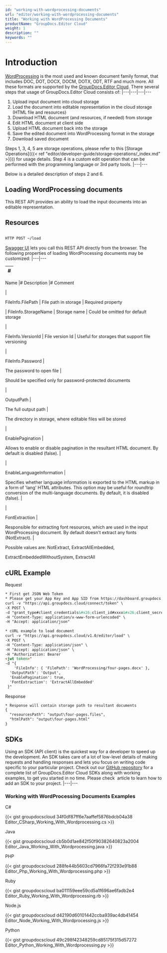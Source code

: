 ```yaml
---
id: "working-with-wordprocessing-documents"
url: "editor/working-with-wordprocessing-documents"
title: "Working with WordProcessing Documents"
productName: "GroupDocs.Editor Cloud"
weight: 1
description: ""
keywords: ""
---
```






# Introduction #

[WordProcessing](https://wiki.fileformat.com/word-processing/) is the most used and known document family format, that includes DOC, DOT, DOCX, DOCM, DOTX, ODT, RTF and much more. All these formats are supported by the [GroupDocs.Editor Cloud](https://products.groupdocs.cloud/editor). There several steps that usage of GroupDocs.Editor Cloud consists of:
|---|---|---|---

1. Upload input document into cloud storage
1. Load the document into editable representation in the cloud storage (HTML file and resources)
1. Download HTML document (and resources, if needed) from storage
1. Edit HTML document at client side
1. Upload HTML document back into the storage
1. Save the edited document into WordProcessing format in the storage
1. Download saved document

Steps 1, 3, 4, 5 are storage operations, please refer to this [Storage Operations]({{< ref "editor/developer-guide/storage-operations/_index.md" >}})) for usage details. Step 4 is a custom edit operation that can be performed with the programming language or 3rd party tools.
|---|---

Below is a detailed description of steps 2 and 6.

## Loading WordProcessing documents ##

This REST API provides an ability to load the input documents into an editable representation.

## Resources ##

```html 

HTTP POST ~/load

 ```

[Swagger UI](https://apireference.groupdocs.cloud/editor/#/Edit) lets you call this REST API directly from the browser. The following properties of loading WordProcessing documents may be customized:
|---|---



|#
|---
Name
|#
Description
|#
Comment

|

FileInfo.FilePath
|
File path in storage
|
Required property

|
FileInfo.StorageName
|
Storage name
|
Could be omitted for default storage

|

FileInfo.VersionId
|
File version Id
|
Useful for storages that support file versioning

|


FileInfo.Password
|

The password to open file
|

Should be specified only for password-protected documents

|


OutputPath
|

The full output path
|

The directory in storage, where editable files will be stored

|

EnablePagination
|

Allows to enable or disable pagination in the resultant HTML document. By default
is disabled (false).
|

 

|

EnableLanguageInformation
|

Specifies whether language information is exported to the HTML markup in a form
of 'lang' HTML attributes. This option may be useful for roundtrip conversion
of the multi-language documents. By default, it is disabled (false).
|

 

|

FontExtraction
|

Responsible for extracting font resources, which are used in the input WordProcessing
document. By default doesn't extract any fonts (NotExtract).
|

Possible values are: NotExtract, ExtractAllEmbedded,

ExtractEmbeddedWithoutSystem, ExtractAll


## cURL Example ##



 


 Request

```html 
* First get JSON Web Token
* Please get your App Key and App SID from https://dashboard.groupdocs.cloud/#/apps. Kindly place App Key in "client_secret" and App SID in "client_id" argument.
curl -v "https://api.groupdocs.cloud/connect/token" \
-X POST \
-d "grant_type#client_credentials&#x26;client_id#xxxx&#x26;client_secret#xxxx" \
-H "Content-Type: application/x-www-form-urlencoded" \
-H "Accept: application/json"
 
* cURL example to load document
curl -v "https://api.groupdocs.cloud/v1.0/editor/load" \
-X POST \
-H "Content-Type: application/json" \
-H "Accept: application/json" \
-H "Authorization: Bearer 
<jwt token>"
-d "{
    'FileInfo': { 'FilePath': 'WordProcessing/four-pages.docx' },
  'OutputPath': 'Output',
  'EnablePagination': true,
  'FontExtraction': 'ExtractAllEmbedded'
 }"
 ```


 Response

```html 
* Response will contain storage path to resultant documents
{
  "resourcesPath": "output\four-pages.files",
  "htmlPath": "output\four-pages.html"
}
 ```





## SDKs ##


Using an SDK (API client) is the quickest way for a developer to speed up the development. An SDK takes care of a lot of low-level details of making requests and handling responses and lets you focus on writing code specific to your particular project. Check out our [GitHub repository](https://github.com/groupdocs-editor-cloud) for a complete list of GroupDocs.Editor Cloud SDKs along with working examples, to get you started in no time. Please check  article to learn how to add an SDK to your project.
|---|---


### Working with WordProcessing Documents Examples ###


 C#




{{< gist groupdocscloud 34f0df87ff6e7aaffef5876bdcb04a38 Editor_CSharp_Working_With_Wordprocessing.cs >}}





 Java




{{< gist groupdocscloud cb5b0d1ae842f50f90382640823a2004 Editor_Java_Working_With_Wordprocessing.java >}}





 PHP




{{< gist groupdocscloud 288fe44b5603cd7966fa72f293e91b88 Editor_Php_Working_With_Wordprocessing.php >}}





 Ruby




{{< gist groupdocscloud ba011159eee59cd5a1f696ae6fadb2e4 Editor_Ruby_Working_With_Wordprocessing.rb >}}





 Node.js




{{< gist groupdocscloud d42190d60101442ccba939ac4db41454 Editor_Node_Working_With_Wordprocessing.js >}}





 Python




{{< gist groupdocscloud 49c298f42348259cd85175f315d57272 Editor_Python_Working_With_Wordprocessing.py >}}




